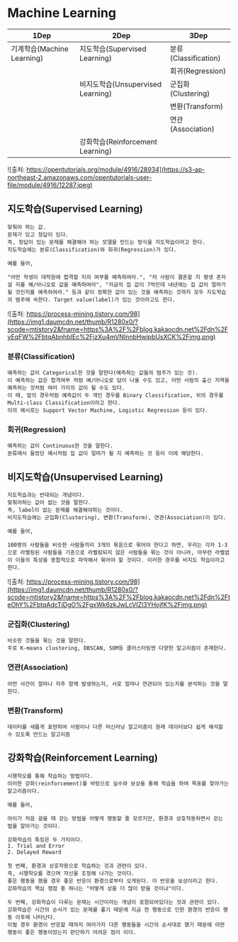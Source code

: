 # Machine Learning

| 1Dep                       | 2Dep                              | 3Dep                 |
| -------------------------- | --------------------------------- | -------------------- |
| 기계학습(Machine Learning) | 지도학습(Supervised Learning)     | 분류(Classification) |
|                            |                                   | 회귀(Regression)     |
|                            | 비지도학습(Unsupervised Learning) | 군집화(Clustering)   |
|                            |                                   | 변환(Transform)      |
|                            |                                   | 연관(Association)    |
|                            | 강화학습(Reinforcement Learning)  |                      |

![출처: https://opentutorials.org/module/4916/28934](https://s3-ap-northeast-2.amazonaws.com/opentutorials-user-file/module/4916/12287.jpeg)



## 지도학습(Supervised Learning)

```
맞춰야 하는 값.
문제가 있고 정답이 있다.
즉, 정답이 있는 문제를 해결해야 하는 모델을 만드는 방식을 지도학습이라고 한다.
지도학습에는 분류(Classification)와 회귀(Regression)가 있다.

예를 들어,

"어떤 학생이 대학원에 합격할 지의 여부를 예측하여라.", "저 사람이 결혼할 지 평생 혼자 살 지를 예/아니오로 값을 예측하여라", "지금의 집 값이 7억인데 내년에는 집 값이 얼마가 될 것인지를 예측하여라." 등과 같이 정확한 값이 있는 것을 예측하는 것까지 모두 지도학습의 범주에 속한다. Target value(label)가 있는 것이라고도 한다.
```

![출처: https://process-mining.tistory.com/98](https://img1.daumcdn.net/thumb/R1280x0/?scode=mtistory2&fname=https%3A%2F%2Fblog.kakaocdn.net%2Fdn%2FyEqFW%2FbtqAbnhbIEc%2FjzXu4mVNInnbHwipbUsXCK%2Fimg.png)

### 분류(Classification)

```
예측하는 값이 Categorical한 것을 말한다(예측하는 값들의 범주가 있는 것).
이 예측하는 값은 합격여부 처럼 예/아니오로 답이 나올 수도 있고, 어떤 사람의 출신 지역을 예측하는 것처럼 여러 가지의 값이 될 수도 있다.
이 때, 앞의 경우처럼 예측값이 두 개인 경우를 Binary Classification, 뒤의 경우를 Multi-class Classification이라고 한다. 
이의 예시로는 Support Vector Machine, Logistic Regression 등이 있다.
```

### 회귀(Regression)

```
예측하는 값이 Continuous한 것을 말한다.
분류에서 들었던 예시처럼 집 값이 얼마가 될 지 예측하는 것 등이 이에 해당한다.
```



## 비지도학습(Unsupervised Learning)

```
지도학습과는 반대되는 개념이다.
맞춰야하는 값이 없는 것을 말한다.
즉, label이 없는 문제를 해결해야하는 것이다.
비지도학습에는 군집화(Clustering), 변환(Transform), 연관(Association)이 있다.

예를 들어,

100명의 사람들을 비슷한 사람들끼리 3개의 묶음으로 묶어야 한다고 하면, 우리는 각자 1-3으로 라벨링된 사람들을 기준으로 라벨링되지 않은 사람들을 묶는 것이 아니라, 아무런 라벨없이 이들의 특성을 종합적으로 파악해서 묶어야 할 것이다. 이러한 경우를 비지도 학습이라고 한다.
```

![출처: https://process-mining.tistory.com/98](https://img1.daumcdn.net/thumb/R1280x0/?scode=mtistory2&fname=https%3A%2F%2Fblog.kakaocdn.net%2Fdn%2FteOhY%2FbtqAdcTiDgO%2FgxWk6zkJwLcVIZl3YHojfK%2Fimg.png)

### 군집화(Clustering)

```
비슷한 것들을 묶는 것을 말한다.
주로 K-means clustering, DBSCAN, SOM등 클러스터링엔 다양한 알고리즘이 존재한다.
```

### 연관(Association)

```
어떤 사건이 얼마나 자주 함께 발생하는지, 서로 얼마나 연관되어 있는지를 분석하는 것을 말한다.
```

### 변환(Transform)

```
데이터를 새롭게 표현하여 사람이나 다른 머신러닝 알고리즘이 원래 데이터보다 쉽게 해석할 수 있도록 만드는 알고리즘
```



## 강화학습(Reinforcement Learning)

```
시행착오를 통해 학습하는 방법이다.
이러한 강화(reinforcement)를 바탕으로 실수와 보상을 통해 학습을 하여 목표를 찾아가는 알고리즘이다.

예를 들어,

아이가 처음 걸을 때 걷는 방법을 어떻게 행동할 줄 모르지만, 환경과 상호작용하면서 걷는 법을 알아가는 것이다.

강화학습의 특징은 두 가지이다.
1. Trial and Error
2. Delayed Reward

첫 번째, 환경과 상호작용으로 학습하는 것과 관련이 있다.
즉, 시행착오를 겪으며 자신을 조정해 나가는 것이다.
좋은 행동을 했을 경우 좋은 반응이 환경으로부터 오게된다. 이 반응을 보상이라고 한다.
강화학습의 핵심 쟁점 중 하나는 "어떻게 상을 더 많이 받을 것이냐"이다.

두 번째, 강화학습이 다루는 문제는 시간이라는 개념이 포함되어있다는 것과 관련이 있다.
강화학습은 시간의 순서가 있는 문제를 풀기 때문에 지금 한 행동으로 인한 환경의 반응이 행동 이후에 나타난다.
이럴 경우 환경이 반응할 때까지 여러가지 다른 행동들을 시간의 순서대로 했기 때문에 어떤 행동이 좋은 행동이었는지 판단하기 어려운 점이 이다.
```

